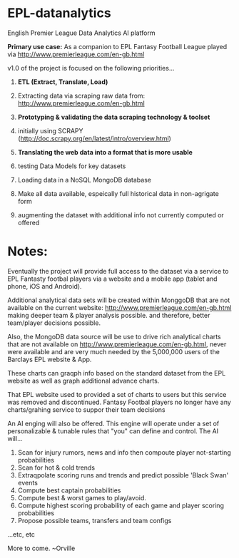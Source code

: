 # EPL-datanalytics
English Premier League Data Analytics AI platform

**Primary use case:**
As a companion to EPL Fantasy Football League
played via http://www.premierleague.com/en-gb.html


v1.0 of the project is focused on the following priorities...

1.  **ETL (Extract, Translate, Load)**
  1. Extracting data via scraping raw data from: http://www.premierleague.com/en-gb.html

2. **Prototyping & validating the data scraping technology & toolset**
  1. initially using SCRAPY (http://doc.scrapy.org/en/latest/intro/overview.html)

3. **Translating the web data into a format that is more usable**
  1. testing Data Models for key datasets
  2. Loading data in a NoSQL MongoDB database
  3. Make all data available, espeically full historical data in non-agrigate form
  4. augmenting the dataset with additional info not currently computed or offered


Notes:
======
Eventually the project will provide full access to the dataset via a service to EPL Fantasty
footbal players via a website and a mobile app (tablet and phone, iOS and Android).

Additional analytical data sets will be created within MonggoDB that are not available
on the current website: http://www.premierleague.com/en-gb.html making deeper team & player
analysis possible. and therefore, better team/player decisions possible.

Also, the MongoDB data source will be use to drive rich analytical charts that are not
available on http://www.premierleague.com/en-gb.html, never were available and are
very much needed by the 5,000,000 users of the Barclays EPL website & App.

These charts can graqph info based on the standard dataset from the EPL website as well as
graph additional advance charts.

That EPL website used to provided a set of charts to users but this service was removed and
discontinued. Fantasy Footbal players no longer have any charts/grahing service to suppor their
team decisions

An AI enging will also be offered.
This engine will operate under a set of personalizable & tunable rules that "you" can define
and control. The AI will...

1. Scan for injury rumors, news and info then compoute player not-starting probabilities
2. Scan for hot & cold trends
3. Extraqpolate scoring runs and trends and predict possible 'Black Swan' events
4. Compute best captain probabilities
5. Compute best & worst games to play/avoid.
6. Compute highest scoring probability of each game and player scoring probabilities
7. Propose possible teams, transfers and team configs

...etc, etc


More to come.
~Orville
